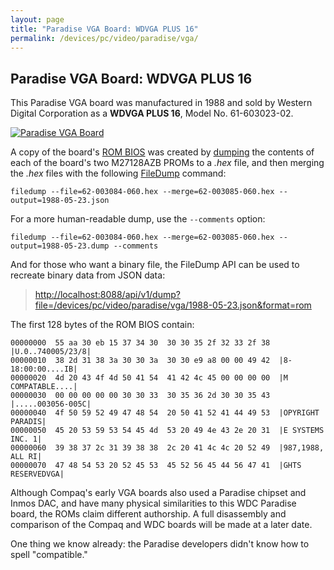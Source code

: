 ```yaml
---
layout: page
title: "Paradise VGA Board: WDVGA PLUS 16"
permalink: /devices/pc/video/paradise/vga/
---
```


Paradise VGA Board: WDVGA PLUS 16
---

This Paradise VGA board was manufactured in 1988 and sold by Western Digital Corporation as a **WDVGA PLUS 16**, Model No. 61-603023-02.
 
[<img src="http://archive.pcjs.org/devices/pc/video/paradise/vga/Paradise_VGA_1988-640.jpg" alt="Paradise VGA Board"/>](http://archive.pcjs.org/devices/pc/video/paradise/vga/Paradise_VGA_1988.jpg)

A copy of the board's [ROM BIOS](1988-05-23.json) was created by [dumping](/devices/pc/bios/compaq/deskpro386/#dumping-the-roms)
the contents of each of the board's two M27128AZB PROMs to a *.hex* file, and then merging the *.hex* files with the following
[FileDump](/modules/filedump/) command:

	filedump --file=62-003084-060.hex --merge=62-003085-060.hex --output=1988-05-23.json

For a more human-readable dump, use the `--comments` option:

	filedump --file=62-003084-060.hex --merge=62-003085-060.hex --output=1988-05-23.dump --comments

And for those who want a binary file, the FileDump API can be used to recreate binary data from JSON data:

> [http://localhost:8088/api/v1/dump?file=/devices/pc/video/paradise/vga/1988-05-23.json&format=rom](http://localhost:8088/api/v1/dump?file=/devices/pc/video/paradise/vga/1988-05-23.json&format=rom)

The first 128 bytes of the ROM BIOS contain:

	00000000  55 aa 30 eb 15 37 34 30  30 30 35 2f 32 33 2f 38  |U.0..740005/23/8|
	00000010  38 2d 31 38 3a 30 30 3a  30 30 e9 a8 00 00 49 42  |8-18:00:00....IB|
	00000020  4d 20 43 4f 4d 50 41 54  41 42 4c 45 00 00 00 00  |M COMPATABLE....|
	00000030  00 00 00 00 00 30 30 33  30 35 36 2d 30 30 35 43  |.....003056-005C|
	00000040  4f 50 59 52 49 47 48 54  20 50 41 52 41 44 49 53  |OPYRIGHT PARADIS|
	00000050  45 20 53 59 53 54 45 4d  53 20 49 4e 43 2e 20 31  |E SYSTEMS INC. 1|
	00000060  39 38 37 2c 31 39 38 38  2c 20 41 4c 4c 20 52 49  |987,1988, ALL RI|
	00000070  47 48 54 53 20 52 45 53  45 52 56 45 44 56 47 41  |GHTS RESERVEDVGA|

Although Compaq's early VGA boards also used a Paradise chipset and Inmos DAC, and have many physical similarities
to this WDC Paradise board, the ROMs claim different authorship.  A full disassembly and comparison of the Compaq and
WDC boards will be made at a later date.

One thing we know already: the Paradise developers didn't know how to spell "compatible."
